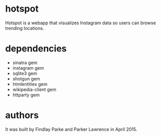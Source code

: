 hotspot
========

Hotspot is a webapp that visualizes Instagram data so users can browse trending locations.

dependencies
========

* sinatra gem
* instagram gem
* sqlite3 gem
* shotgun gem
* htmlentities gem
* wikipedia-client gem
* httparty gem

authors
========

It was built by Findlay Parke and Parker Lawrence in April 2015. 
